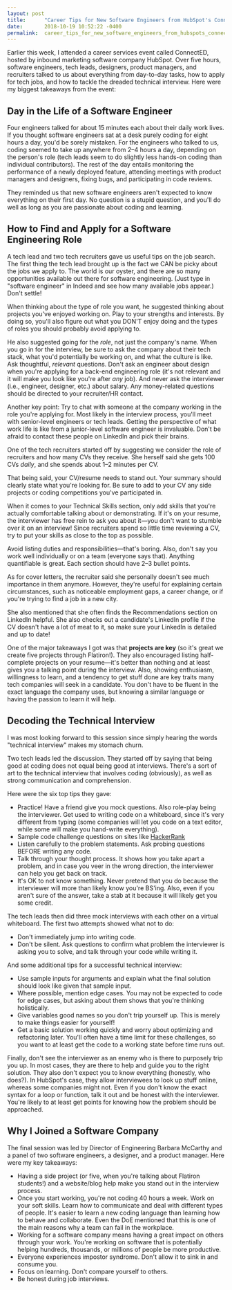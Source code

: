 ```yaml
---
layout: post
title:      "Career Tips for New Software Engineers from HubSpot's ConnectED Event"
date:       2018-10-19 10:52:22 -0400
permalink:  career_tips_for_new_software_engineers_from_hubspots_connected_event
---
```


Earlier this week, I attended a career services event called ConnectED, hosted by inbound marketing software company HubSpot. Over five hours, software engineers, tech leads, designers, product managers, and recruiters talked to us about everything from day-to-day tasks, how to apply for tech jobs, and how to tackle the dreaded technical interview. Here were my biggest takeaways from the event:

## Day in the Life of a Software Engineer
Four engineers talked for about 15 minutes each about their daily work lives. If you thought software engineers sat at a desk purely coding for eight hours a day, you'd be sorely mistaken. For the engineers who talked to us, coding seemed to take up anywhere from 2–4 hours a day, depending on the person's role (tech leads seem to do slightly less hands-on coding than individual contributors). The rest of the day entails monitoring the performance of a newly deployed feature, attending meetings with product managers and designers, fixing bugs, and participating in code reviews.

They reminded us that new software engineers aren't expected to know everything on their first day. No question is a stupid question, and you'll do well as long as you are passionate about coding and learning. 

## How to Find and Apply for a Software Engineering Role 
A tech lead and two tech recruiters gave us useful tips on the job search. The first thing the tech lead brought up is the fact we CAN be picky about the jobs we apply to. The world is our oyster, and there are so many opportunities available out there for software engineering. (Just type in "software engineer" in Indeed and see how many available jobs appear.) Don't settle! 

When thinking about the type of role you want, he suggested thinking about projects you've enjoyed working on. Play to your strengths and interests. By doing so, you'll also figure out what you DON'T enjoy doing and the types of roles you should probably avoid applying to.

He also suggested going for the *role*, not just the company's name. When you go in for the interview, be sure to ask the company about their tech stack, what you'd potentially be working on, and what the culture is like. Ask thoughtful, *relevant* questions. Don't ask an engineer about design when you're applying for a back-end engineering role (it's not relevant and it will make you look like you're after *any* job). And never ask the interviewer (i.e., engineer, designer, etc.) about salary. Any money-related questions should be directed to your recruiter/HR contact.

Another key point: Try to chat with someone at the company working in the role you're applying for. Most likely in the interview process, you'll meet with senior-level engineers or tech leads. Getting the perspective of what work life is like from a junior-level software engineer is invaluable. Don't be afraid to contact these people on LinkedIn and pick their brains. 

One of the tech recruiters started off by suggesting we consider the role of recruiters and how many CVs they receive. She herself said she gets 100 CVs *daily*, and she spends about 1–2 minutes per CV. 

That being said, your CV/resume needs to stand out. Your summary should clearly state what you're looking for. Be sure to add to your CV any side projects or coding competitions you've participated in. 

When it comes to your Technical Skills section, only add skills that you're actually comfortable talking about or demonstrating. If it's on your resume, the interviewer has free rein to ask you about it—you don't want to stumble over it on an interview! Since recruiters spend so little time reviewing a CV, try to put your skills as close to the top as possible.

Avoid listing duties and responsibilities—that's boring. Also, don't say you work well individually or on a team (everyone says that). Anything quantifiable is great. Each section should have 2–3 bullet points. 

As for cover letters, the recruiter said she personally doesn't see much importance in them anymore. However, they're useful for explaining certain circumstances, such as noticeable employment gaps, a career change, or if you're trying to find a job in a new city. 

She also mentioned that she often finds the Recommendations section on LinkedIn helpful. She also checks out a candidate's LinkedIn profile if the CV doesn't have a lot of meat to it, so make sure your LinkedIn is detailed and up to date!

One of the major takeaways I got was that **projects are key** (so it's great we create five projects through Flatiron!). They also encouraged listing half-complete projects on your resume—it's better than nothing and at least gives you a talking point during the interview. Also, showing enthusiasm, willingness to learn, and a tendency to get stuff done are key traits many tech companies will seek in a candidate. You don't have to be fluent in the exact language the company uses, but knowing a similar language or having the passion to learn it will help.

## Decoding the Technical Interview
I was most looking forward to this session since simply hearing the words "technical interview" makes my stomach churn.

Two tech leads led the discussion. They started off by saying that being good at coding does not equal being good at interviews. There's a sort of art to the technical interview that involves coding (obviously), as well as strong communication and comprehension.

Here were the six top tips they gave: 

* Practice! Have a friend give you mock questions. Also role-play being the interviewer. Get used to writing code on a whiteboard, since it's very different from typing (some companies will let you code on a text editor, while some will make you hand-write everything). 
* Sample code challenge questions on sites like [HackerRank](https://www.hackerrank.com/)
* Listen carefully to the problem statements. Ask probing questions BEFORE writing any code.
* Talk through your thought process. It shows how you take apart a problem, and in case you veer in the wrong direction, the interviewer can help you get back on track.
* It's OK to not know something. Never pretend that you do because the interviewer will more than likely know you're BS'ing. Also, even if you aren't sure of the answer, take a stab at it because it will likely get you some credit. 

The tech leads then did three mock interviews with each other on a virtual whiteboard. The first two attempts showed what not to do:
* Don't immediately jump into writing code.
* Don't be silent. Ask questions to confirm what problem the interviewer is asking you to solve, and talk through your code while writing it.

And some additional tips for a successful technical interview:
* Use sample inputs for arguments and explain what the final solution should look like given that sample input.
* Where possible, mention edge cases. You may not be expected to code for edge cases, but asking about them shows that you're thinking holistically.
* Give variables good names so you don't trip yourself up. This is merely to make things easier for yourself!
* Get a basic solution working quickly and worry about optimizing and refactoring later. You'll often have a time limit for these challenges, so you want to at least get the code to a working state before time runs out.

Finally, don't see the interviewer as an enemy who is there to purposely trip you up. In most cases, they are there to help and guide you to the right solution. They also don't expect you to know everything (honestly, who does?). In HubSpot's case, they allow interviewees to look up stuff online, whereas some companies might not. Even if you don't know the exact syntax for a loop or function, talk it out and be honest with the interviewer. You're likely to at least get points for knowing how the problem should be approached.

## Why I Joined a Software Company
The final session was led by Director of Engineering Barbara McCarthy and a panel of two software engineers, a designer, and a product manager. Here were my key takeaways:

* Having a side project (or five, when you're talking about Flatiron students!) and a website/blog help make you stand out in the interview process.
* Once you start working, you're not coding 40 hours a week. Work on your soft skills. Learn how to communicate and deal with different types of people. It's easier to learn a new coding language than learning how to behave and collaborate. Even the DoE mentioned that this is one of the main reasons why a team can fail in the workplace.
* Working for a software company means having a great impact on others through your work. You're working on software that is potentially helping hundreds, thousands, or millions of people be more productive. 
* Everyone experiences impostor syndrome. Don't allow it to sink in and consume you.
* Focus on learning. Don't compare yourself to others.
* Be honest during job interviews.




